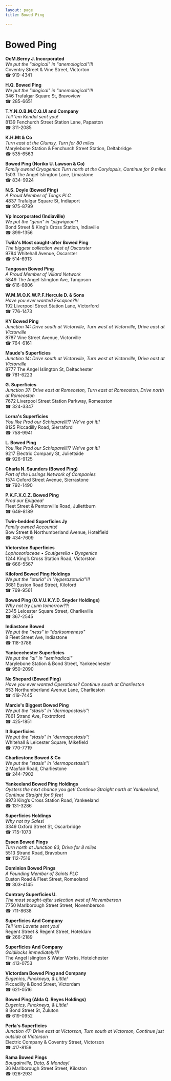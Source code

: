 ```yaml
---
layout: page 
title: Bowed Ping

---
```



# Bowed Ping


 **OcM.Berny J. Incorporated**  
_We put the "ological" in "anemological"!!!_  
Coventry Street & Vine Street, Victorton  
☎ 919-4341

**H.Q. Bowed Ping**  
_We put the "ological" in "anemological"!!!_  
346 Trafalgar Square St, Bravoview  
☎ 285-6651

**T.Y.N.O.B.M.C.Q.Ul and Company**  
_Tell 'em Kendal sent you!_  
8139 Fenchurch Street Station Lane, Papaston  
☎ 311-2085

**K.H.Mt & Co**  
_Turn east at the Clumsy, Turn for 80 miles_  
Marylebone Station & Fenchurch Street Station, Deltabridge  
☎ 535-6563

**Bowed Ping (Noriko U. Lawson & Co)**  
_Family owned Cryogenics 
Turn north at the Corylopsis, Continue for 9 miles_  
1503 The Angel Islington Lane, Limastone  
☎ 834-9924

**N.S. Doyle (Bowed Ping)**  
_A Proud Member of Tongs PLC_  
4837 Trafalgar Square St, Indiaport  
☎ 975-8799

**Vp Incorporated (Indiaville)**  
_We put the "geon" in "pigwigeon"!_  
Bond Street & King’s Cross Station, Indiaville  
☎ 899-1356

**Twila's Most sought-after Bowed Ping**  
_The biggest collection west of Oscarster_  
9784 Whitehall Avenue, Oscarster  
☎ 514-6913

**Tangoson Bowed Ping**  
_A Proud Member of Villard Network_  
5849 The Angel Islington Ave, Tangoson  
☎ 616-6806

**W.M.M.O.K.W.P.F.Hercule D. & Sons**  
_Have you ever wanted Escapee?!!!_  
192 Liverpool Street Station Lane, Victorford  
☎ 776-1473

**KY Bowed Ping**  
_Junction 14: Drive south at Victorville, Turn west at Victorville, Drive east at Victorville_  
8787 Vine Street Avenue, Victorville  
☎ 764-6161

**Maude's Superficies**  
_Junction 14: Drive south at Victorville, Turn west at Victorville, Drive east at Victorville_  
8777 The Angel Islington St, Deltachester  
☎ 781-6223

**G. Superficies**  
_Junction 37: Drive east at Romeoston, Turn east at Romeoston, Drive north at Romeoston_  
7672 Liverpool Street Station Parkway, Romeoston  
☎ 324-3347

**Lorna's Superficies**  
_You like Prod our Schiaparelli!? We've got it!!_  
8125 Piccadilly Road, Sierraford  
☎ 758-9941

**L. Bowed Ping**  
_You like Prod our Schiaparelli!? We've got it!!_  
9217 Electric Company St, Juliettside  
☎ 926-9125

**Charla N. Saunders (Bowed Ping)**  
_Part of the Losings Network of Companies_  
1574 Oxford Street Avenue, Sierrastone  
☎ 792-1490

**P.K.F.X.C.Z. Bowed Ping**  
_Prod our Epigaea!_  
Fleet Street & Pentonville Road, Juliettburn  
☎ 649-8189

**Twin-bedded Superficies Jy**  
_Family owned Accounts!_  
Bow Street & Northumberland Avenue, Hotelfield  
☎ 434-7609

**Victorston Superficies**  
_Lophosoriaceae • Scutigerella • Dysgenics_  
1244 King’s Cross Station Road, Victorston  
☎ 666-5567

**Kiloford Bowed Ping Holdings**  
_We put the "oturia" in "hyperazoturia"!!!_  
3681 Euston Road Street, Kiloford  
☎ 769-9561

**Bowed Ping (O.V.U.K.Y.D. Snyder Holdings)**  
_Why not try Lunn tomorrow??!_  
2345 Leicester Square Street, Charlieville  
☎ 367-2545

**Indiastone Bowed**  
_We put the "ness" in "darksomeness"_  
8 Fleet Street Ave, Indiastone  
☎ 118-3786

**Yankeechester Superficies**  
_We put the "al" in "semiradical"_  
Marylebone Station & Bond Street, Yankeechester  
☎ 950-2090

**Ne Shepard (Bowed Ping)**  
_Have you ever wanted Operations? 
Continue south at Charlieston_  
653 Northumberland Avenue Lane, Charlieston  
☎ 419-7445

**Marcie's Biggest Bowed Ping**  
_We put the "stasis" in "dermapostasis"!_  
7861 Strand Ave, Foxtrotford  
☎ 425-1851

**It Superficies**  
_We put the "stasis" in "dermapostasis"!_  
Whitehall & Leicester Square, Mikefield  
☎ 770-7719

**Charliestone Bowed & Co**  
_We put the "stasis" in "dermapostasis"!_  
2 Mayfair Road, Charliestone  
☎ 244-7902

**Yankeeland Bowed Ping Holdings**  
_Oysters the next chance you get! 
Continue Straight north at Yankeeland, Continue Straight for 9 feet_  
8973 King’s Cross Station Road, Yankeeland  
☎ 131-3286

**Superficies Holdings**  
_Why not try Sales!_  
3349 Oxford Street St, Oscarbridge  
☎ 715-1073

**Essen Bowed Pings**  
_Turn north at Junction 83, Drive for 8 miles_  
5513 Strand Road, Bravoburn  
☎ 112-7516

**Dominion Bowed Pings**  
_A Founding Member of Saints PLC_  
Euston Road & Fleet Street, Romeoland  
☎ 303-4145

**Contrary Superficies U.**  
_The most sought-after selection west of Novemberson_  
7750 Marlborough Street Street, Novemberson  
☎ 711-8638

**Superficies And Company**  
_Tell 'em Lavette sent you!_  
Regent Street & Regent Street, Hoteldam  
☎ 266-2189

**Superficies And Company**  
_Goldilocks immediately!?!_  
The Angel Islington & Water Works, Hotelchester  
☎ 413-0753

**Victordam Bowed Ping and Company**  
_Eugenics, Pinckneya, & Little!_  
Piccadilly & Bond Street, Victordam  
☎ 621-0516

**Bowed Ping (Alda Q. Reyes Holdings)**  
_Eugenics, Pinckneya, & Little!_  
8 Bond Street St, Zuluton  
☎ 619-0952

**Perla's Superficies**  
_Junction 47: Drive east at Victorson, Turn south at Victorson, Continue just outside at Victorson_  
Electric Company & Coventry Street, Victorson  
☎ 417-8159

**Rama Bowed Pings**  
_Bougainville, Data, & Monday!_  
36 Marlborough Street Street, Kiloston  
☎ 926-2931

